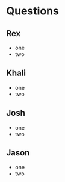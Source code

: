 # Questions

## Rex

- one 
- two
 
## Khali

- one 
- two
 
## Josh

- one 
- two
 
## Jason

- one 
- two
